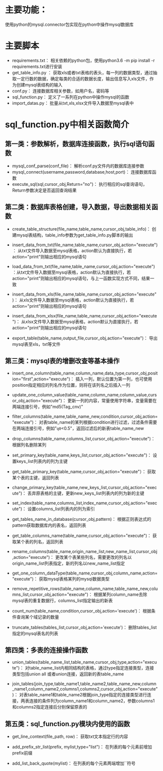 
# 主要功能：
使用python的mysql.connector包实现在python中操作mysql数据库

# 主要脚本
- requirements.txt： 相关依赖的python包，使用python3.6 -m pip install -r requirements.txt进行安装
- get_table_info.py ： 获取xls或者txt表格的表头，每一列的数据类型，通过抽取一定行数的数据，确定每类的合适的数据长度，输出信息写入xls文件，作为创建mysql表结构的输入
- conf.py： 连接数据库相关参数，如用户名，密码等
- sql_function.py： 定义了一系列在python中操作mysql的函数
- import_datas.py： 批量从txt,xls,xlsx文件导入数据至mysql表中

# sql_function.py中相关函数简介

## 第一类：参数解析，数据库连接函数，执行sql语句函数

- mysql_conf_parse(conf_file)：   解析conf.py文件内的数据库连接参数
- mysql_connect(username,password,database,host,port)：  连接数据库函数
- execute_sql(sql,cursor_obj,Return="no")：   执行相应的sql查询语句，Return参数决定是否返回查询结果

## 第二类：数据库表格创建，导入数据，导出数据相关函数

- create_table_structure(file_name,table_name,cursor_obj,table_info)：   创建mysql表结构，table_info参数为get_table_info.py脚本的输出

- insert_data_from_txt(file_name,table_name,cursor_obj,action="execute")： 从txt文件导入数据至mysql表格，action默认为直接执行，若action="print"则输出相应的mysql语句

- load_data_from_txt(file_name,table_name,cursor_obj,action="execute")：从txt文件导入数据至mysql表格，action默认为直接执行，若action="print"则输出相应的mysql语句，与上一函数实现方式不同，结果一致

- insert_data_from_xls(file_name,table_name,cursor_obj,action="execute")： 从xls文件导入数据至mysql表格，action默认为直接执行，若action="print"则输出相应的mysql语句

- insert_data_from_xlsx(file_name,table_name,cursor_obj,action="execute")： 从xlsx文件导入数据至mysql表格，action默认为直接执行，若action="print"则输出相应的mysql语句

- export_table(table_name,output_file,cursor_obj,action="execute")： 导出mysql表至xls，txt等文件

## 第三类：mysql表的增删改查等基本操作

- insert_one_column(table_name,column_name,data_type,cursor_obj,position="first",action="execute")：   插入一列，默认位置为第一列，也可使用position指定相应的列名作为位置，则将在该列名之后插入一列

- update_one_column_value(table_name,column_name,column_value,cursor_obj,action="execute")： 更新一列的内容，常量使用字符串，变量需要在两端连接引号，例如"md5(Tag_cnv)"

- filter_columns(table_name,table_name_new,condition,cursor_obj,action="execute")： 对表table_name的某列根据condition进行过滤，过滤条件需要在两端连接引号，例如"`q0`<0.5"，返回过滤后的新表table_name_new

- drop_columns(table_name,columns_list,cursor_obj,action="execute")： 根据列名删除某列

- set_primary_key(table_name,keys_list,cursor_obj,action="execute")： 设置keys_list列表内的列为主键

- get_table_primary_key(table_name,cursor_obj,action="execute"）： 获取某个表的主键，返回列表

- change_primary_key(table_name,new_keys_list,cursor_obj,action="execute")： 丢弃原表格的主键，更新new_keys_list列表内的列为新的主键

- set_index(table_name,columns_list,index_name,cursor_obj,action="execute")： 设置columns_list列表内的列为索引

- get_tables_name_in_database(cursor_obj,pattern)： 根据正则表达式的pattern获取数据库内的表名，返回列表

- get_table_columns_name(table_name,cursor_obj,action="execute")： 获取某个表的列名，返回列表

- rename_columns(table_name,origin_name_list,new_name_list,cursor_obj,action="execute")： 更改某个表某些列名，需要更改的列名以origin_name_list列表指定，新的列名以new_name_list指定

- get_one_column_dataType(table_name,cursor_obj,column_name,action="execute")： 获取mysql表格某列的mysql数据类型

- remove_repetitive_rows(table_name,column_name,table_name_new,columns_list,cursor_obj,action="execute")： 根据某列column_name去除mysql表的重复数据行，columns_list指定输出的新表

- count_num(table_name,condition,cursor_obj,action='execute')： 根据条件查询某个域记录的数量

- truncate_tables(tables_list,cursor_obj,action='execute')： 删除tables_list指定的mysql表名的列表



## 第四类：多表的连接操作函数

- union_tables(table_name_list,table_name,cursor_obj,type,action="execute")： 对table_name_list内相同结构的表格，通过type指定连接类型，连接类型包括union all 或者union连接，返回新的表table_name

- join_tables(join_type,table_name1,table_name2,table_name_new,column_name1,column_name2,columns1,columns2,cursor_obj,action="execute")： 对表table_name1和table_name2根据join_type指定的连接类型进行连接，两表连接的条件列为column_name1和column_name2，参数columns1和columns2指定连接后分别保留原表的



## 第五类：sql_function.py模块内使用的函数

- get_line_context(file_path, row)：    获取txt文本指定行的内容

- add_prefix_str_list(prefix, mylist,type="list")： 在列表的每个元素前增加prefix前缀

- add_list_back_quote(mylist)： 在列表的每个元素两端增加``符号


